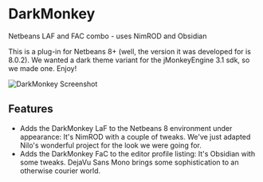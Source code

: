 # DarkMonkey
Netbeans LAF and FAC combo - uses NimROD and Obsidian

This is a plug-in for Netbeans 8+ (well, the version it was developed for is 8.0.2).
We wanted a dark theme variant for the jMonkeyEngine 3.1 sdk, so we made one. Enjoy! 

![DarkMonkey Screenshot](https://i.imgur.com/PxUJlxZ.png)

## Features
-  Adds the DarkMonkey LaF to the Netbeans 8 environment under appearance: It's NimROD with a couple of tweaks. We've just adapted Nilo's wonderful project for the look we were going for.
-  Adds the DarkMonkey FaC to the editor profile listing: It's Obsidian with some tweaks. DejaVu Sans Mono brings some sophistication to an otherwise courier world.
